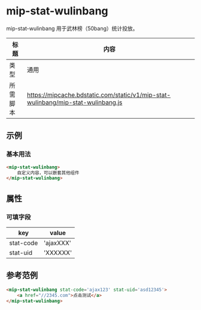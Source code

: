 # mip-stat-wulinbang

mip-stat-wulinbang 用于武林榜（50bang）统计投放。

标题|内容
----|----
类型|通用
所需脚本|https://mipcache.bdstatic.com/static/v1/mip-stat-wulinbang/mip-stat-wulinbang.js

## 示例

### 基本用法
```html
<mip-stat-wulinbang>
    自定义内容，可以嵌套其他组件
</mip-stat-wulinbang>
```

## 属性

### 可填字段
key|value
----|----
stat-code|'ajaxXXX'
stat-uid|'XXXXXX'
## 参考范例
```html
<mip-stat-wulinbang stat-code='ajax123' stat-uid='asd12345'>
    <a href="//2345.com">点击测试</a>
</mip-stat-wulinbang>
```